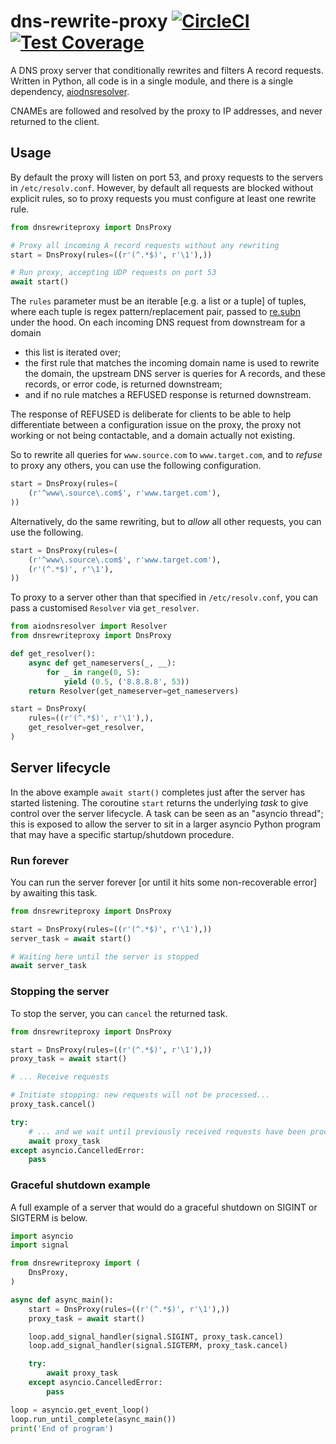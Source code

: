 # dns-rewrite-proxy [![CircleCI](https://circleci.com/gh/uktrade/dns-rewrite-proxy.svg?style=svg)](https://circleci.com/gh/uktrade/dns-rewrite-proxy) [![Test Coverage](https://api.codeclimate.com/v1/badges/33dcaf0af24e5a1a5bdf/test_coverage)](https://codeclimate.com/github/uktrade/dns-rewrite-proxy/test_coverage)

A DNS proxy server that conditionally rewrites and filters A record requests. Written in Python, all code is in a single module, and there is a single dependency, [aiodnsresolver](https://github.com/michalc/aiodnsresolver).

CNAMEs are followed and resolved by the proxy to IP addresses, and never returned to the client.


## Usage

By default the proxy will listen on port 53, and proxy requests to the servers in `/etc/resolv.conf`. However, by default all requests are blocked without explicit rules, so to proxy requests you must configure at least one rewrite rule.

```python
from dnsrewriteproxy import DnsProxy

# Proxy all incoming A record requests without any rewriting
start = DnsProxy(rules=((r'(^.*$)', r'\1'),))

# Run proxy, accepting UDP requests on port 53
await start()
```

The `rules` parameter must be an iterable [e.g. a list or a tuple] of tuples, where each tuple is regex pattern/replacement pair, passed to [re.subn](https://docs.python.org/3/library/re.html#re.subn) under the hood. On each incoming DNS request from downstream for a domain

- this list is iterated over;
- the first rule that matches the incoming domain name is used to rewrite the domain, the upstream DNS server is queries for A records, and these records, or error code, is returned downstream;
- and if no rule matches a REFUSED response is returned downstream.

The response of REFUSED is deliberate for clients to be able to help differentiate between a configuration issue on the proxy, the proxy not working or not being contactable, and a domain actually not existing.

So to rewrite all queries for `www.source.com` to `www.target.com`, and to _refuse_ to proxy any others, you can use the following configuration.

```python
start = DnsProxy(rules=(
    (r'^www\.source\.com$', r'www.target.com'),
))
```

Alternatively, do the same rewriting, but to _allow_ all other requests, you can use the following.

```python
start = DnsProxy(rules=(
    (r'^www\.source\.com$', r'www.target.com'),
    (r'(^.*$)', r'\1'),
))
```

To proxy to a server other than that specified in `/etc/resolv.conf`, you can pass a customised `Resolver` via `get_resolver`.


```python
from aiodnsresolver import Resolver
from dnsrewriteproxy import DnsProxy

def get_resolver():
    async def get_nameservers(_, __):
        for _ in range(0, 5):
            yield (0.5, ('8.8.8.8', 53))
    return Resolver(get_nameserver=get_nameservers)

start = DnsProxy(
    rules=((r'(^.*$)', r'\1'),),
    get_resolver=get_resolver,
)
```


## Server lifecycle

In the above example `await start()` completes just after the server has started listening. The coroutine `start` returns the underlying _task_ to give control over the server lifecycle. A task can be seen as an "asyncio thread"; this is exposed to allow the server to sit in a larger asyncio Python program that may have a specific startup/shutdown procedure.


### Run forever

You can run the server forever [or until it hits some non-recoverable error] by awaiting this task.

```python
from dnsrewriteproxy import DnsProxy

start = DnsProxy(rules=((r'(^.*$)', r'\1'),))
server_task = await start()

# Waiting here until the server is stopped
await server_task
```


### Stopping the server

To stop the server, you can `cancel` the returned task.

```python
from dnsrewriteproxy import DnsProxy

start = DnsProxy(rules=((r'(^.*$)', r'\1'),))
proxy_task = await start()

# ... Receive requests

# Initiate stopping: new requests will not be processed...
proxy_task.cancel()

try:
    # ... and we wait until previously received requests have been processed
    await proxy_task
except asyncio.CancelledError:
    pass
```


### Graceful shutdown example

A full example of a server that would do a graceful shutdown on SIGINT or SIGTERM is below.

```python
import asyncio
import signal

from dnsrewriteproxy import (
    DnsProxy,
)

async def async_main():
    start = DnsProxy(rules=((r'(^.*$)', r'\1'),))
    proxy_task = await start()

    loop.add_signal_handler(signal.SIGINT, proxy_task.cancel)
    loop.add_signal_handler(signal.SIGTERM, proxy_task.cancel)

    try:
        await proxy_task
    except asyncio.CancelledError:
        pass

loop = asyncio.get_event_loop()
loop.run_until_complete(async_main())
print('End of program')
```
